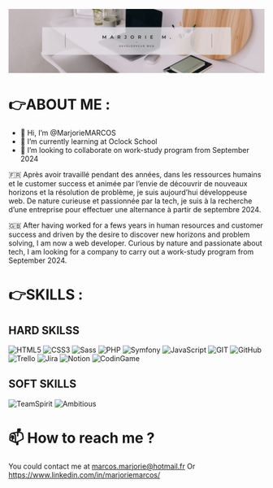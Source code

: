 ![Cover](https://github.com/MarjorieMARCOS/MarjorieMARCOS/blob/main/banner.jpg)

# 👉ABOUT ME : 

- 👋 Hi, I’m @MarjorieMARCOS 
- 🌱 I’m currently learning at Oclock School
- 💞️ I’m looking to collaborate on work-study program from September 2024

🇫🇷 Après avoir travaillé pendant des années, dans les ressources humains et le customer success et animée par l’envie de découvrir de nouveaux horizons et
la résolution de problème, je suis aujourd’hui développeuse web. De nature curieuse et passionnée par la tech, je suis à la recherche d’une entreprise pour
effectuer une alternance à partir de septembre 2024.

🇬🇧 After having worked for a fews years in human resources and customer success and driven by the desire to discover new horizons and
problem solving, I am now a web developer. Curious by nature and passionate about tech, I am looking for a company to
carry out a work-study program from September 2024.

# 👉SKILLS : 
## HARD SKILSS
<p>   
    <img alt="HTML5" src="https://img.shields.io/badge/HTML5-E34F26?style=for-the-badge&logo=html5&logoColor=white" />
    <img alt="CSS3" src="https://img.shields.io/badge/CSS3-1572B6?style=for-the-badge&logo=css3&logoColor=white" />
    <img alt="Sass" src="https://img.shields.io/badge/Sass-CC6699?style=for-the-badge&logo=sass&logoColor=white" />
    <img alt="PHP" src="https://img.shields.io/badge/PHP-777BB4?style=for-the-badge&logo=php&logoColor=white" />
    <img alt="Symfony" src="https://img.shields.io/badge/Symfony-000?logo=symfony&logoColor=fff&style=for-the-badge" />
    <img alt="JavaScript" src="https://img.shields.io/badge/JavaScript-F7DF1E?style=for-the-badge&logo=javascript&logoColor=black" />
    <img alt="GIT" src="https://img.shields.io/badge/GIT-E44C30?style=for-the-badge&logo=git&logoColor=white" />
    <img alt="GitHub" src="https://img.shields.io/badge/GitHub-100000?style=for-the-badge&logo=github&logoColor=white" />
    <img alt="Trello" src="https://img.shields.io/badge/Trello-0052CC?style=for-the-badge&logo=trello&logoColor=white" />
    <img alt="Jira" src="https://img.shields.io/badge/Jira-0052CC?logo=jira&logoColor=fff&style=for-the-badge" />
    <img alt="Notion" src="https://img.shields.io/badge/Notion-000000?style=for-the-badge&logo=notion&logoColor=white" />
    <img alt="CodinGame" src="https://img.shields.io/badge/Codecademy-FFF0E5?style=for-the-badge&logo=codecademy&logoColor=303347" />
</p>


## SOFT SKILLS

<img alt="TeamSpirit" src="https://img.shields.io/badge/TEAMSPIRIT-66a3ff" />
<img alt="Ambitious" src="https://img.shields.io/badge/AMBITIOUS-66a3ff" />





# 📫 How to reach me ? 
You could contact me at marcos.marjorie@hotmail.fr
Or https://www.linkedin.com/in/marjoriemarcos/ 

